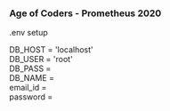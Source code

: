 ### Age of Coders - Prometheus 2020

.env setup

DB_HOST = 'localhost'\
DB_USER = 'root'\
DB_PASS = \
DB_NAME = \
email_id = \
password = 